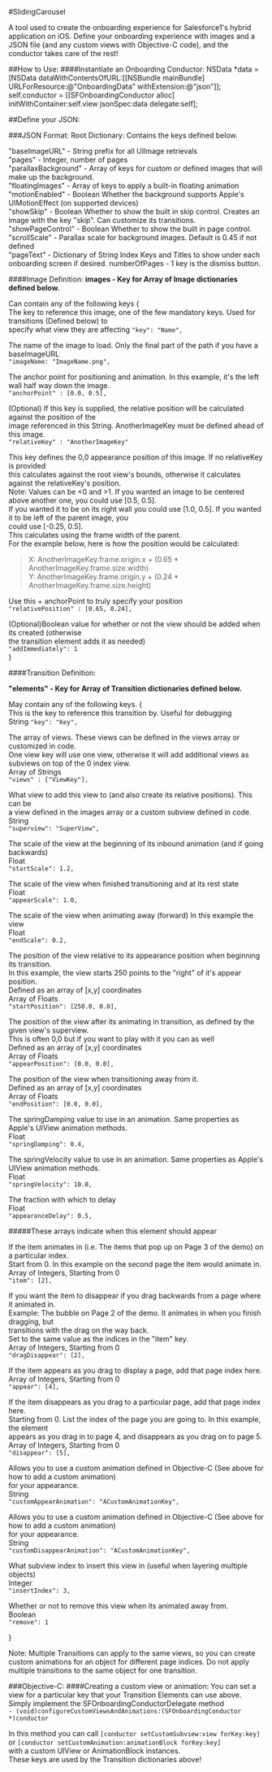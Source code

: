 #SlidingCarousel

 A tool used to create the onboarding experience for Salesforce1's hybrid application on iOS. Define your onboarding experience with images and a JSON file (and any custom views with Objective-C code), and the conductor takes care of the rest!



##How to Use:
####Instantiate an Onboarding Conductor:
NSData *data = [NSData dataWithContentsOfURL:[[NSBundle mainBundle] URLForResource:@"OnboardingData" withExtension:@"json"]];
self.conductor = [[SFOnboardingConductor alloc] initWithContainer:self.view jsonSpec:data delegate:self];


##Define your JSON:

###JSON Format:
Root Dictionary: Contains the keys defined below.

"baseImageURL" - String prefix for all UIImage retrievals  
"pages" - Integer, number of pages  
"parallaxBackground" - Array of keys for custom or defined images that will make up the background.  
"floatingImages" - Array of keys to apply a built-in floating animation  
"motionEnabled" - Boolean Whether the background supports Apple's UIMotionEffect (on supported devices)  
"showSkip" - Boolean Whether to show the built in skip control. Creates an image with the key "skip". Can customize its transitions.  
"showPageControl" - Boolean Whether to show the built in page control.  
"scrollScale" - Parallax scale for background images. Default is 0.45 if not defined  
"pageText" - Dictionary of String Index Keys and Titles to show under each onboarding screen if desired.
    numberOfPages - 1 key is the dismiss button.

####Image Definition:
**images - Key for Array of Image dictionaries defined below.**

Can contain any of the following keys
{  
The key to reference this image, one of the few mandatory keys. Used for transitions (Defined below) to   
specify what view they are affecting
```"key": "Name",```  

The name of the image to load. Only the final part of the path if you have a baseImageURL  
```"imageName: "ImageName.png",```  

The anchor point for positioning and animation. In this example, it's the left wall half way down the image.  
```"anchorPoint" : [0.0, 0.5],```  

(Optional) If this key is supplied, the relative position will be calculated against the position of the  
image referenced in this String. AnotherImageKey must be defined ahead of this image.  
```"relativeKey" : "AnotherImageKey"``` 

This key defines the 0,0 appearance position of this image. If no relativeKey is provided  
this calculates against the root view's bounds, otherwise it calculates against the relativeKey's position.  
Note: Values can be <0 and >1. If you wanted an image to be centered above another one, you could use [0.5, 0.5].  
If you wanted it to be on its right wall you could use [1.0, 0.5]. If you wanted it to be left of the parent image, you   
could use [-0.25, 0.5].   
This calculates using the frame width of the parent.   
For the example below, here is how the position would be calculated:  
>X: AnotherImageKey.frame.origin.x + (0.65 * AnotherImageKey.frame.size.width)  
>Y: AnotherImageKey.frame.origin.y + (0.24 * AnotherImageKey.frame.size.height)  

Use this + anchorPoint to truly specify your position  
```"relativePosition" : [0.65, 0.24], ```   

(Optional)Boolean value for whether or not the view should be added when its created (otherwise  
the transition element adds it as needed)  
```"addImmediately": 1  ```  
}  

####Transition Definition:

**"elements" - Key for Array of Transition dictionaries defined below.**

May contain any of the following keys. 
{  
This is the key to reference this transition by. Useful for debugging  
String
```"key": "Key",```  

The array of views. These views can be defined in the views array or customized in code.  
One view key will use one view, otherwise it will add additional views as subviews on top of the 0 index view.  
Array of Strings  
```"views" : ["ViewKey"],```  

What view to add this view to (and also create its relative positions). This can be  
a view defined in the images array or a custom subview defined in code.  
String  
```"superview": "SuperView",```  

The scale of the view at the beginning of its inbound animation (and if going backwards)  
Float  
```"startScale": 1.2,```  

The scale of the view when finished transitioning and at its rest state  
Float  
```"appearScale": 1.0,```  

The scale of the view when animating away (forward) In this example the view  
Float  
```"endScale": 0.2,```  

The position of the view relative to its appearance position when beginning its transition.  
In this example, the view starts 250 points to the "right" of it's appear position.  
Defined as an array of [x,y] coordinates  
Array of Floats  
```"startPosition": [250.0, 0.0],```  

The position of the view after its animating in transition, as defined by the given view's superview.  
This is often 0,0 but if you want to play with it you can as well  
Defined as an array of [x,y] coordinates  
Array of Floats  
```"appearPosition": [0.0, 0.0],```  

The position of the view when transitioning away from it.  
Defined as an array of [x,y] coordinates  
Array of Floats  
```"endPosition": [0.0, 0.0],```  

The springDamping value to use in an animation. Same properties as Apple's UIView animation methods.  
Float  
```"springDamping": 0.4,```  

The springVelocity value to use in an animation. Same properties as Apple's UIView animation methods.  
Float  
```"springVelocity": 10.0,```  

The fraction with which to delay  
Float  
```"appearanceDelay": 0.5,```  

#####These arrays indicate when this element should appear

If the item animates in (i.e. The items that pop up on Page 3 of the demo) on a particular index.  
Start from 0. In this example on the second page the item would animate in.  
Array of Integers, Starting from 0  
```"item": [2],```  

If you want the item to disappear if you drag backwards from a page where it animated in.  
Example: The bubble on Page 2 of the demo. It animates in when you finish dragging, but  
transitions with the drag on the way back.  
Set to the same value as the indices in the "item" key.  
Array of Integers, Starting from 0  
```"dragDisappear": [2],```  

If the item appears as you drag to display a page, add that page index here.  
Array of Integers, Starting from 0  
```"appear": [4], ```  

If the item disappears as you drag to a particular page, add that page index here.  
Starting from 0. List the index of the page you are going to. In this example, the element  
appears as you drag in to page 4, and disappears as you drag on to page 5.   
Array of Integers, Starting from 0  
```"disappear": [5],```  

Allows you to use a custom animation defined in Objective-C (See above for how to add a custom animation)  
for your appearance.  
String  
```"customAppearAnimation": "ACustomAnimationKey",```  

Allows you to use a custom animation defined in Objective-C (See above for how to add a custom animation)  
for your appearance.  
String  
```"customDisappearAnimation": "ACustomAnimationKey",```  

What subview index to insert this view in (useful when layering multiple objects)  
Integer  
```"insertIndex": 3,```  

Whether or not to remove this view when its animated away from.  
Boolean  
```"remove": 1```  

}  

Note: Multiple Transitions can apply to the same views, so you can create custom animations for an object for different page indices. Do not apply multiple transitions to the same object for one transition. 


###Objective-C:
####Creating a custom view or animation:
You can set a view for a particular key that your Transition Elements can use above.   
Simply implement the SFOnboardingConductorDelegate method  
```- (void)configureCustomViewsAndAnimations:(SFOnboardingConductor *)conductor```  

In this method you can call ```[conductor setCustomSubview:view forKey:key]``` or ```[conductor setCustomAnimation:animationBlock forKey:key]```  
with a custom UIView or AnimationBlock instances.  
These keys are used by the Transition dictionaries above!  